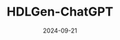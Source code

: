 ---
title: HDLGen-ChatGPT
description: HDLGen-ChatGPT is a rapid digital system prototyping tool for capturing design and test specifications, to generate RTL models, testbenches, and EDA Tool projects, using LLMs like ChatGPT for code generation
date: 2024-09-21
github: https://github.com/Logicademy/HDLGen-ChatGPT
tags:
  - Python
  - AI
---